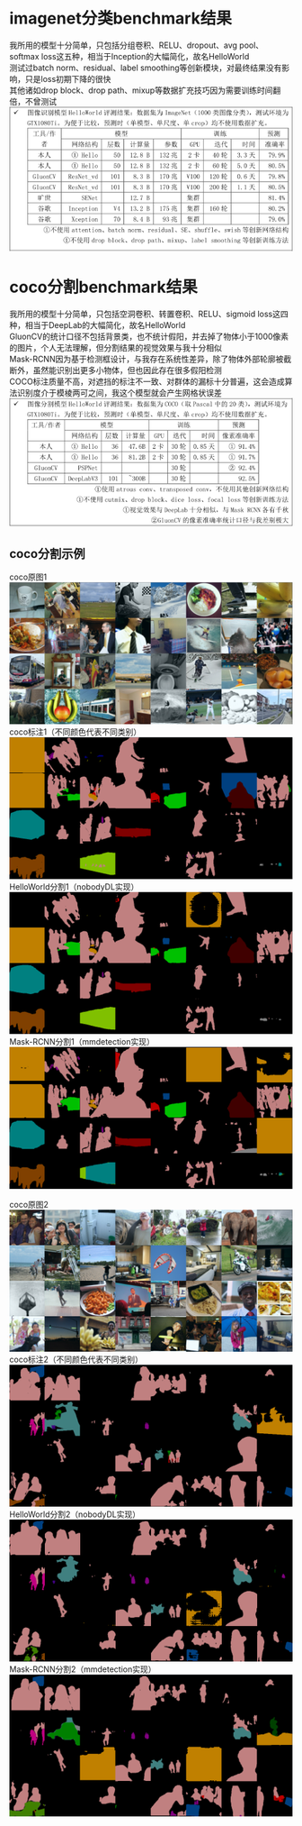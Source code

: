 # imagenet分类benchmark结果
我所用的模型十分简单，只包括分组卷积、RELU、dropout、avg pool、softmax loss这五种，相当于Inception的大幅简化，故名HelloWorld  
测试过batch norm、residual、label smoothing等创新模块，对最终结果没有影响，只是loss初期下降的很快  
其他诸如drop block、drop path、mixup等数据扩充技巧因为需要训练时间翻倍，不曾测试  
![imagenet分类](20200802190159.png)

# coco分割benchmark结果
我所用的模型十分简单，只包括空洞卷积、转置卷积、RELU、sigmoid loss这四种，相当于DeepLab的大幅简化，故名HelloWorld  
GluonCV的统计口径不包括背景类，也不统计假阳，并去掉了物体小于1000像素的图片，个人无法理解，但分割结果的视觉效果与我十分相似  
Mask-RCNN因为基于检测框设计，与我存在系统性差异，除了物体外部轮廓被截断外，虽然能识别出更多小物体，但也因此存在很多假阳检测  
COCO标注质量不高，对遮挡的标注不一致、对群体的漏标十分普遍，这会造成算法识别度介于模棱两可之间，我这个模型就会产生网格状误差  
![coco分割benchmark结果](20200802190214.png)

## coco分割示例
coco原图1
![coco原图1](20200801121730.png)
coco标注1（不同颜色代表不同类别）
![coco标注1](20200801120441.png)
HelloWorld分割1（nobodyDL实现）
![HelloWorld分割1](20200801120608.png)
Mask-RCNN分割1（mmdetection实现）
![Mask-RCNN分割1](20200801121555.png)



coco原图2
![coco原图2](20200801122545.png)
coco标注2（不同颜色代表不同类别）
![coco标注2](20200801122309.png)
HelloWorld分割2（nobodyDL实现）
![HelloWorld分割2](20200801122420.png)
Mask-RCNN分割2（mmdetection实现）
![Mask-RCNN分割2](20200801122446.png)
